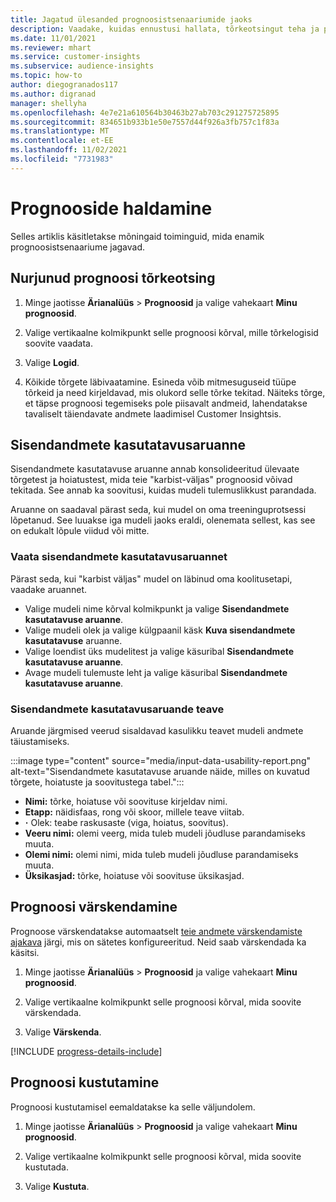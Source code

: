 ```yaml
---
title: Jagatud ülesanded prognoosistsenaariumide jaoks
description: Vaadake, kuidas ennustusi hallata, tõrkeotsingut teha ja prognoose määratleda.
ms.date: 11/01/2021
ms.reviewer: mhart
ms.service: customer-insights
ms.subservice: audience-insights
ms.topic: how-to
author: diegogranados117
ms.author: digranad
manager: shellyha
ms.openlocfilehash: 4e7e21a610564b30463b27ab703c291275725895
ms.sourcegitcommit: 834651b933b1e50e7557d44f926a3fb757c1f83a
ms.translationtype: MT
ms.contentlocale: et-EE
ms.lasthandoff: 11/02/2021
ms.locfileid: "7731983"
---
```

# <a name="manage-predictions"></a>Prognooside haldamine

Selles artiklis käsitletakse mõningaid toiminguid, mida enamik prognoosistsenaariume jagavad.

## <a name="troubleshoot-a-failed-prediction"></a>Nurjunud prognoosi tõrkeotsing

1. Minge jaotisse **Ärianalüüs** > **Prognoosid** ja valige vahekaart **Minu prognoosid**.

1. Valige vertikaalne kolmikpunkt selle prognoosi kõrval, mille tõrkelogisid soovite vaadata.

1. Valige **Logid**.

1. Kõikide tõrgete läbivaatamine. Esineda võib mitmesuguseid tüüpe tõrkeid ja need kirjeldavad, mis olukord selle tõrke tekitad. Näiteks tõrge, et täpse prognoosi tegemiseks pole piisavalt andmeid, lahendatakse tavaliselt täiendavate andmete laadimisel Customer Insightsis.

## <a name="input-data-usability-report"></a>Sisendandmete kasutatavusaruanne

Sisendandmete kasutatavuse aruanne annab konsolideeritud ülevaate tõrgetest ja hoiatustest, mida teie "karbist-väljas" prognoosid võivad tekitada. See annab ka soovitusi, kuidas mudeli tulemuslikkust parandada.

Aruanne on saadaval pärast seda, kui mudel on oma treeninguprotsessi lõpetanud. See luuakse iga mudeli jaoks eraldi, olenemata sellest, kas see on edukalt lõpule viidud või mitte.

### <a name="view-the-input-data-usability-report"></a>Vaata sisendandmete kasutatavusaruannet

Pärast seda, kui "karbist väljas" mudel on läbinud oma koolitusetapi, vaadake aruannet.
- Valige mudeli nime kõrval kolmikpunkt ja valige **Sisendandmete kasutatavuse aruanne**.
- Valige mudeli olek ja valige külgpaanil käsk **Kuva sisendandmete kasutatavuse** aruanne.
- Valige loendist üks mudelitest ja valige käsuribal **Sisendandmete kasutatavuse aruanne**.
- Avage mudeli tulemuste leht ja valige käsuribal **Sisendandmete kasutatavuse aruanne**.

### <a name="information-in-the-input-data-usability-report"></a>Sisendandmete kasutatavusaruande teave

Aruande järgmised veerud sisaldavad kasulikku teavet mudeli andmete täiustamiseks.

:::image type="content" source="media/input-data-usability-report.png" alt-text="Sisendandmete kasutatavuse aruande näide, milles on kuvatud tõrgete, hoiatuste ja soovitustega tabel.":::

- **Nimi:** tõrke, hoiatuse või soovituse kirjeldav nimi.
- **Etapp:** näidisfaas, rong või skoor, millele teave viitab.
- **·** Olek: teabe raskusaste (viga, hoiatus, soovitus).
- **Veeru nimi:** olemi veerg, mida tuleb mudeli jõudluse parandamiseks muuta.
- **Olemi nimi:** olemi nimi, mida tuleb mudeli jõudluse parandamiseks muuta.
- **Üksikasjad:** tõrke, hoiatuse või soovituse üksikasjad.

## <a name="refresh-a-prediction"></a>Prognoosi värskendamine

Prognoose värskendatakse automaatselt [teie andmete värskendamiste ajakava](system.md#schedule-tab) järgi, mis on sätetes konfigureeritud. Neid saab värskendada ka käsitsi.

1. Minge jaotisse **Ärianalüüs** > **Prognoosid** ja valige vahekaart **Minu prognoosid**.

1. Valige vertikaalne kolmikpunkt selle prognoosi kõrval, mida soovite värskendada.

1. Valige **Värskenda**.

[!INCLUDE [progress-details-include](../includes/progress-details-pane.md)]

## <a name="delete-a-prediction"></a>Prognoosi kustutamine

Prognoosi kustutamisel eemaldatakse ka selle väljundolem.

1. Minge jaotisse **Ärianalüüs** > **Prognoosid** ja valige vahekaart **Minu prognoosid**.

1. Valige vertikaalne kolmikpunkt selle prognoosi kõrval, mida soovite kustutada.

1. Valige **Kustuta**.
